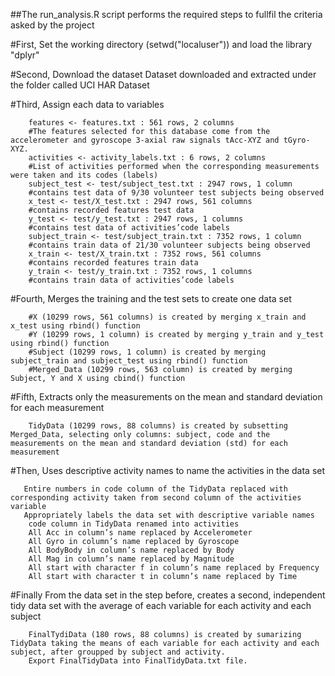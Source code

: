 

##The run_analysis.R script performs the required steps to fullfil the criteria asked by the project 

#First, Set the working directory (setwd("localuser")) and load the library "dplyr"

#Second, Download the dataset
        Dataset downloaded and extracted under the folder called UCI HAR Dataset

#Third, Assign each data to variables
        
        features <- features.txt : 561 rows, 2 columns
        #The features selected for this database come from the accelerometer and gyroscope 3-axial raw signals tAcc-XYZ and tGyro-XYZ.
        activities <- activity_labels.txt : 6 rows, 2 columns
        #List of activities performed when the corresponding measurements were taken and its codes (labels)
        subject_test <- test/subject_test.txt : 2947 rows, 1 column
        #contains test data of 9/30 volunteer test subjects being observed
        x_test <- test/X_test.txt : 2947 rows, 561 columns
        #contains recorded features test data
        y_test <- test/y_test.txt : 2947 rows, 1 columns
        #contains test data of activities’code labels
        subject_train <- test/subject_train.txt : 7352 rows, 1 column
        #contains train data of 21/30 volunteer subjects being observed
        x_train <- test/X_train.txt : 7352 rows, 561 columns
        #contains recorded features train data
        y_train <- test/y_train.txt : 7352 rows, 1 columns
        #contains train data of activities’code labels

#Fourth, Merges the training and the test sets to create one data set
        
        #X (10299 rows, 561 columns) is created by merging x_train and x_test using rbind() function
        #Y (10299 rows, 1 column) is created by merging y_train and y_test using rbind() function
        #Subject (10299 rows, 1 column) is created by merging subject_train and subject_test using rbind() function
        #Merged_Data (10299 rows, 563 column) is created by merging Subject, Y and X using cbind() function

#Fifth, Extracts only the measurements on the mean and standard deviation for each measurement
        
        TidyData (10299 rows, 88 columns) is created by subsetting Merged_Data, selecting only columns: subject, code and the measurements on the mean and standard deviation (std) for each measurement

#Then, Uses descriptive activity names to name the activities in the data set
       
       Entire numbers in code column of the TidyData replaced with corresponding activity taken from second column of the activities variable
       Appropriately labels the data set with descriptive variable names
        code column in TidyData renamed into activities
        All Acc in column’s name replaced by Accelerometer
        All Gyro in column’s name replaced by Gyroscope
        All BodyBody in column’s name replaced by Body
        All Mag in column’s name replaced by Magnitude
        All start with character f in column’s name replaced by Frequency
        All start with character t in column’s name replaced by Time

 #Finally From the data set in the step before, creates a second, independent tidy data set with the average of each variable for each activity and each subject
        
        FinalTydiData (180 rows, 88 columns) is created by sumarizing TidyData taking the means of each variable for each activity and each subject, after groupped by subject and activity.
        Export FinalTidyData into FinalTidyData.txt file.

